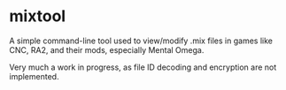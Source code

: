# mixtool
A simple command-line tool used to view/modify .mix files in games like CNC, RA2, and their mods, especially Mental Omega.

Very much a work in progress, as file ID decoding and encryption are not implemented.

